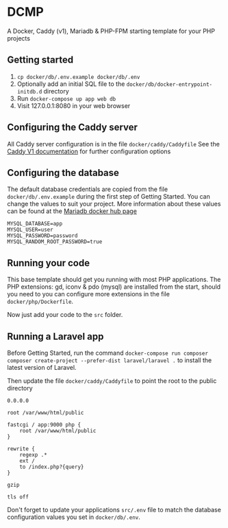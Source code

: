 # DCMP

A Docker, Caddy (v1), Mariadb & PHP-FPM starting template for your PHP projects

## Getting started

1. `cp docker/db/.env.example docker/db/.env`
2. Optionally add an initial SQL file to the `docker/db/docker-entrypoint-initdb.d` directory
3. Run `docker-compose up app web db`
4. Visit 127.0.0.1:8080 in your web browser

## Configuring the Caddy server

All Caddy server configuration is in the file `docker/caddy/Caddyfile`
See the [Caddy V1 documentation](https://caddyserver.com/v1/docs) for further configuration options

## Configuring the database

The default database credentials are copied from the file `docker/db/.env.example` during the first step of Getting Started.
You can change the values to suit your project. More information about these values can be found at the [Mariadb docker hub page](https://hub.docker.com/_/mariadb)

```
MYSQL_DATABASE=app
MYSQL_USER=user
MYSQL_PASSWORD=password
MYSQL_RANDOM_ROOT_PASSWORD=true
```

## Running your code

This base template should get you running with most PHP applications. The PHP extensions: gd, iconv & pdo (mysql) are installed from the start, should you need to you can configure more extensions in the file `docker/php/Dockerfile`.

Now just add your code to the `src` folder.

## Running a Laravel app

Before Getting Started, run the command `docker-compose run composer composer create-project --prefer-dist laravel/laravel .` to install the latest version of Laravel.

Then update the file `docker/caddy/Caddyfile` to point the root to the public directory

```
0.0.0.0

root /var/www/html/public

fastcgi / app:9000 php {
	root /var/www/html/public
}

rewrite {
    regexp .*
    ext /
    to /index.php?{query}
}

gzip

tls off
```

Don't forget to update your applications `src/.env` file to match the database configuration values you set in `docker/db/.env`.